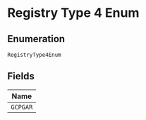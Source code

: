 
# Registry Type 4 Enum

## Enumeration

`RegistryType4Enum`

## Fields

| Name |
|  --- |
| `GCPGAR` |

